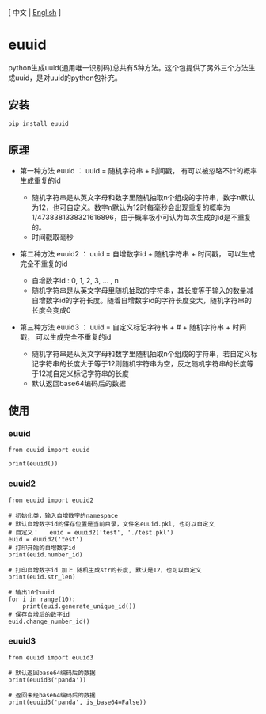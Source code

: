 [ 中文 | [English](README_EN.md) ]

# euuid

python生成uuid(通用唯一识别码)总共有5种方法。这个包提供了另外三个方法生成uuid，是对uuid的python包补充。

## 安装

    pip install euuid


## 原理
- 第一种方法 euuid ： uuid = 随机字符串 + 时间戳， 有可以被忽略不计的概率生成重复的id
  - 随机字符串是从英文字母和数字里随机抽取n个组成的字符串，数字n默认为12，也可自定义。数字n默认为12时每毫秒会出现重复的概率为 1/4738381338321616896，由于概率极小可认为每次生成的id是不重复的。
  - 时间戳取毫秒
- 第二种方法 euuid2 ： uuid = 自增数字id + 随机字符串 + 时间戳， 可以生成完全不重复的id
  - 自增数字id : 0, 1, 2, 3, ... , n
  - 随机字符串是从英文字母里随机抽取的字符串，其长度等于输入的数量减自增数字id的字符长度。随着自增数字id的字符长度变大，随机字符串的长度会变成0

- 第三种方法 euuid3 ： uuid = 自定义标记字符串 + # + 随机字符串 + 时间戳， 可以生成完全不重复的id
  - 随机字符串是从英文字母和数字里随机抽取n个组成的字符串，若自定义标记字符串的长度大于等于12则随机字符串为空，反之随机字符串的长度等于12减自定义标记字符串的长度
  - 默认返回base64编码后的数据

## 使用
### euuid
```python3
from euuid import euuid

print(euuid())
```

### euuid2
```python3
from euuid import euuid2

# 初始化类，输入自增数字的namespace
# 默认自增数字id的保存位置是当前目录，文件名euuid.pkl, 也可以自定义
# 自定义：   euid = euuid2('test', './test.pkl') 
euid = euuid2('test')
# 打印开始的自增数字id
print(euid.number_id)

# 打印自增数字id 加上 随机生成str的长度, 默认是12，也可以自定义
print(euid.str_len)

# 输出10个uuid
for i in range(10):
    print(euid.generate_unique_id())
# 保存自增后的数字id
euid.change_number_id()
```
### euuid3
```python3
from euuid import euuid3

# 默认返回base64编码后的数据
print(euuid3('panda'))

# 返回未经base64编码后的数据
print(euuid3('panda', is_base64=False))
```


